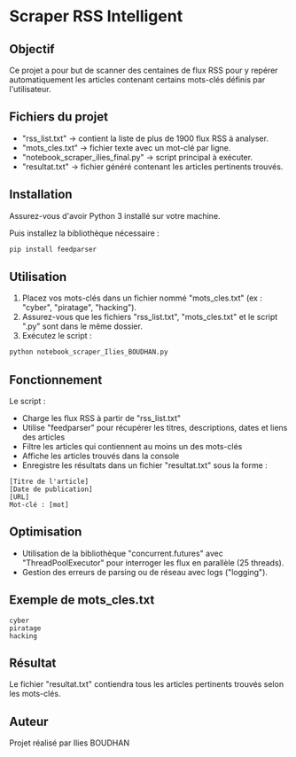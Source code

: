 # Scraper RSS Intelligent

## Objectif
Ce projet a pour but de scanner des centaines de flux RSS pour y repérer automatiquement les articles contenant certains mots-clés définis par l'utilisateur.

## Fichiers du projet
- "rss_list.txt" → contient la liste de plus de 1900 flux RSS à analyser.
- "mots_cles.txt" → fichier texte avec un mot-clé par ligne.
- "notebook_scraper_ilies_final.py" → script principal à exécuter.
- "resultat.txt" → fichier généré contenant les articles pertinents trouvés.

## Installation
Assurez-vous d'avoir Python 3 installé sur votre machine.

Puis installez la bibliothèque nécessaire :

```bash
pip install feedparser
```

## Utilisation
1. Placez vos mots-clés dans un fichier nommé "mots_cles.txt" (ex : "cyber", "piratage", "hacking").
2. Assurez-vous que les fichiers "rss_list.txt", "mots_cles.txt" et le script ".py" sont dans le même dossier.
3. Exécutez le script :
```bash
python notebook_scraper_Ilies_BOUDHAN.py
```

## Fonctionnement
Le script :
- Charge les flux RSS à partir de "rss_list.txt"
- Utilise "feedparser" pour récupérer les titres, descriptions, dates et liens des articles
- Filtre les articles qui contiennent au moins un des mots-clés
- Affiche les articles trouvés dans la console
- Enregistre les résultats dans un fichier "resultat.txt" sous la forme :

```
[Titre de l'article]
[Date de publication]
[URL]
Mot-clé : [mot]
```

## Optimisation
- Utilisation de la bibliothèque "concurrent.futures" avec "ThreadPoolExecutor" pour interroger les flux en parallèle (25 threads).
- Gestion des erreurs de parsing ou de réseau avec logs ("logging").

## Exemple de mots_cles.txt
```
cyber
piratage
hacking
```

## Résultat
Le fichier "resultat.txt" contiendra tous les articles pertinents trouvés selon les mots-clés.

## Auteur
Projet réalisé par Ilies BOUDHAN